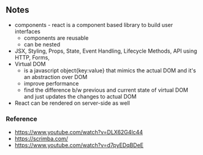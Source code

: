 ## Notes
- components - react is a component based library to build user interfaces
  - components are reusable 
  - can be nested
- JSX, Styling, Props, State, Event Handling, Lifecycle Methods, API using HTTP, Forms, 
- Virtual DOM 
  - is a javascript object{key:value} that mimics the actual DOM and it's an abstraction over DOM 
  - improve performance
  - find the difference b/w previous and current state of virtual DOM and just updates the changes to actual DOM
- React can be rendered on server-side as well



### Reference
- https://www.youtube.com/watch?v=DLX62G4lc44
- https://scrimba.com/
- https://www.youtube.com/watch?v=d7pyEDqBDeE
